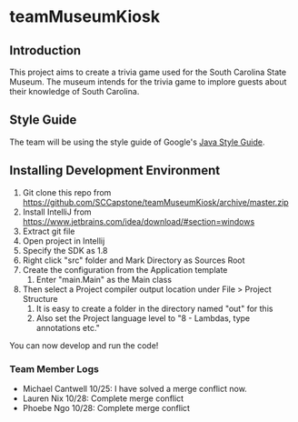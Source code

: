 # teamMuseumKiosk  
## Introduction  
This project aims to create a trivia game used for the South Carolina State Museum. The museum intends for the trivia game to implore guests about their knowledge of South Carolina.  

## Style Guide  
The team will be using the style guide of Google's <a href="google.github.io/styleguide/javaguide.html"> Java Style Guide</a>.  

## Installing Development Environment  
1. Git clone this repo from https://github.com/SCCapstone/teamMuseumKiosk/archive/master.zip 
1. Install IntelliJ from https://www.jetbrains.com/idea/download/#section=windows 
1. Extract git file
1. Open project in Intellij
1. Specify the SDK as 1.8
1. Right click "src" folder and Mark Directory as Sources Root
1. Create the configuration from the Application template 
   1. Enter "main.Main" as the Main class
1. Then select a Project compiler output location under File > Project Structure
   1. It is easy to create a folder in the directory named "out" for this
   1. Also set the Project language level to "8 - Lambdas, type annotations etc."  

You can now develop and run the code!  

### Team Member Logs  
- Michael Cantwell 10/25: I have solved a merge conflict now.
- Lauren Nix 10/28: Complete merge conflict 
- Phoebe Ngo 10/28: Complete merge conflict
